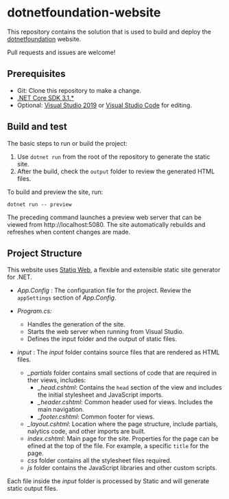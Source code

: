 # dotnetfoundation-website

This repository contains the solution that is used to build and deploy the [dotnetfoundation](https://dotnetfoundation.org/) website.

Pull requests and issues are welcome!

## Prerequisites

* Git: Clone this repository to make a change.
* [.NET Core SDK 3.1.\*](https://dotnet.microsoft.com/download)
* Optional: [Visual Studio 2019](https://visualstudio.microsoft.com/vs/) or [Visual Studio Code](https://code.visualstudio.com/) for editing.

## Build and test

The basic steps to run or build the project:

1. Use `dotnet run` from the root of the repository to generate the static site.
1. After the build, check the `output` folder to review the generated HTML files.

To build and preview the site, run:

 ```
 dotnet run -- preview
 ```
 
The preceding command launches a preview web server that can be viewed from http://localhost:5080. The site automatically rebuilds and refreshes when content changes are made.

## Project Structure

This website uses [Statiq Web](https://github.com/statiqdev/Statiq.Web), a flexible and extensible static site generator for .NET.

* *App.Config* : The configuration file for the project. Review the `appSettings` section of *App.Config*.
* *Program.cs:*
    * Handles the generation of the site.
    <!-- consider deleting next line -->
    * Starts the web server when running from Visual Studio.
    * Defines the input folder and the output of static files.

* *input* : The *input* folder contains source files that are rendered as HTML files.
  * *_partials* folder contains small sections of code that are required in ther views, includes:
      * *_head.cshtml*: Contains the `head` section of the view and includes the initial stylesheet and JavaScript imports.
      * *_header.cshtml*: Common header used for views. Includes the main navigation.
      * *_footer.cshtml*: Common footer for views.
  * *_layout.cshtml*: Location where the page structure, include partials, nalytics code, and other imports are built.
  * *index.cshtml*: Main page for the site. Properties for the page can be efined at the top of the file. For example, a specific `title` for the page.
  * *css* folder contains all the stylesheet files required.
  * *js* folder contains the JavaScript libraries and other custom scripts.

Each file inside the *input* folder is processed by Static and will generate static output files.
